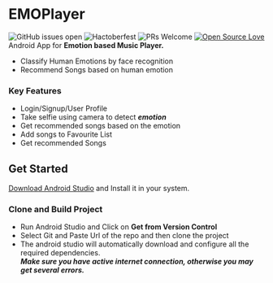 # EMOPlayer
![GitHub issues open](https://img.shields.io/github/issues/AASF-IIITM/EMOPlayer)
![Hactoberfest](https://camo.githubusercontent.com/d90c7a4e51b44946411cc60d39f69d7d59ce1b4a/68747470733a2f2f696d672e736869656c64732e696f2f6769746875622f6861636b746f626572666573742f323032302f736f757263652d616173662f676c61646961746f72)
![PRs Welcome](https://img.shields.io/badge/PRs-welcome-brightgreen.svg?style=flat-square)
[![Open Source Love](https://badges.frapsoft.com/os/v1/open-source.svg?v=103)](https://github.com/ellerbrock/open-source-badges/)\
Android App for **Emotion based Music Player.** 
* Classify Human Emotions by face recognition
* Recommend Songs based on human emotion
### Key Features 
* Login/Signup/User Profile
* Take selfie using camera to detect ***emotion***
* Get recommended songs based on the emotion
* Add songs to Favourite List
* Get recommended Songs
## Get Started
[Download Android Studio](https://developer.android.com/studio/?gclid=Cj0KCQjwk8b7BRCaARIsAARRTL5tXz7uZb1zQNV9WFZsINdDMhnoDUSovuesjur5S0GzqfX-O7GG_IoaAlnBEALw_wcB&gclsrc=aw.ds#downloads) and Install it in your system.
### Clone and Build Project
* Run Android Studio and Click on **Get from Version Control**
* Select Git and Paste Url of the repo and then clone the project
* The android studio will automatically download and configure all the required dependencies.\
***Make sure you have active internet connection, otherwise you may get several errors.***
